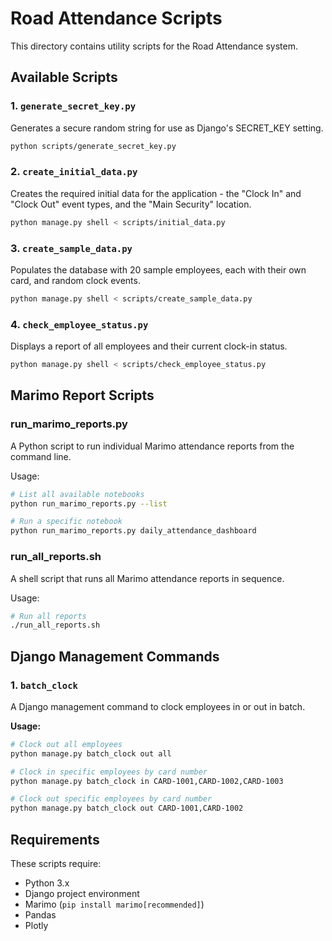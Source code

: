 # Road Attendance Scripts

This directory contains utility scripts for the Road Attendance system.

## Available Scripts

### 1. `generate_secret_key.py`

Generates a secure random string for use as Django's SECRET_KEY setting.

```bash
python scripts/generate_secret_key.py
```

### 2. `create_initial_data.py`

Creates the required initial data for the application - the "Clock In" and "Clock Out" event types, and the "Main Security" location.

```bash
python manage.py shell < scripts/initial_data.py
```

### 3. `create_sample_data.py`

Populates the database with 20 sample employees, each with their own card, and random clock events.

```bash
python manage.py shell < scripts/create_sample_data.py
```

### 4. `check_employee_status.py`

Displays a report of all employees and their current clock-in status.

```bash
python manage.py shell < scripts/check_employee_status.py
```

## Marimo Report Scripts

### run_marimo_reports.py

A Python script to run individual Marimo attendance reports from the command line.

Usage:
```bash
# List all available notebooks
python run_marimo_reports.py --list

# Run a specific notebook
python run_marimo_reports.py daily_attendance_dashboard
```

### run_all_reports.sh

A shell script that runs all Marimo attendance reports in sequence.

Usage:
```bash
# Run all reports
./run_all_reports.sh
```

## Django Management Commands

### 1. `batch_clock`

A Django management command to clock employees in or out in batch.

**Usage:**

```bash
# Clock out all employees
python manage.py batch_clock out all

# Clock in specific employees by card number
python manage.py batch_clock in CARD-1001,CARD-1002,CARD-1003

# Clock out specific employees by card number
python manage.py batch_clock out CARD-1001,CARD-1002
```

## Requirements

These scripts require:
- Python 3.x
- Django project environment
- Marimo (`pip install marimo[recommended]`)
- Pandas
- Plotly
